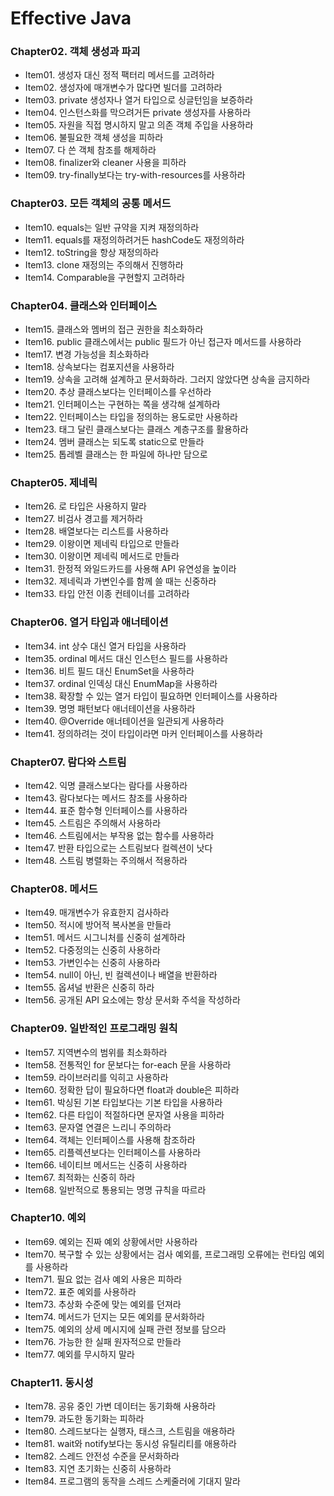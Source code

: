 # Effective Java

### Chapter02. 객체 생성과 파괴
- Item01. 생성자 대신 정적 팩터리 메서드를 고려하라
- Item02. 생성자에 매개변수가 많다면 빌더를 고려하라
- Item03. private 생성자나 열거 타입으로 싱글턴임을 보증하라
- Item04. 인스턴스화를 막으려거든 private 생성자를 사용하라
- Item05. 자원을 직접 명시하지 말고 의존 객체 주입을 사용하라
- Item06. 불필요한 객체 생성을 피하라
- Item07. 다 쓴 객체 참조를 해제하라
- Item08. finalizer와 cleaner 사용을 피하라
- Item09. try-finally보다는 try-with-resources를 사용하라

### Chapter03. 모든 객체의 공통 메서드
- Item10. equals는 일반 규약을 지켜 재정의하라
- Item11. equals를 재정의하려거든 hashCode도 재정의하라
- Item12. toString을 항상 재정의하라
- Item13. clone 재정의는 주의해서 진행하라
- Item14. Comparable을 구현할지 고려하라

### Chapter04. 클래스와 인터페이스
- Item15. 클래스와 멤버의 접근 권한을 최소화하라
- Item16. public 클래스에서는 public 필드가 아닌 접근자 메서드를 사용하라
- Item17. 변경 가능성을 최소화하라
- Item18. 상속보다는 컴포지션을 사용하라
- Item19. 상속을 고려해 설계하고 문서화하라. 그러지 않았다면 상속을 금지하라
- Item20. 추상 클래스보다는 인터페이스를 우선하라
- Item21. 인터페이스는 구현하는 쪽을 생각해 설계하라
- Item22. 인터페이스는 타입을 정의하는 용도로만 사용하라
- Item23. 태그 달린 클래스보다는 클래스 계층구조를 활용하라
- Item24. 멤버 클래스는 되도록 static으로 만들라
- Item25. 톱레벨 클래스는 한 파일에 하나만 담으로

### Chapter05. 제네릭
- Item26. 로 타입은 사용하지 말라
- Item27. 비검사 경고를 제거하라
- Item28. 배열보다는 리스트를 사용하라
- Item29. 이왕이면 제네릭 타입으로 만들라
- Item30. 이왕이면 제네릭 메서드로 만들라
- Item31. 한정적 와일드카드를 사용해 API 유연성을 높이라
- Item32. 제네릭과 가변인수를 함께 쓸 때는 신중하라
- Item33. 타입 안전 이종 컨테이너를 고려하라

### Chapter06. 열거 타입과 애너테이션
- Item34. int 상수 대신 열거 타입을 사용하라
- Item35. ordinal 메서드 대신 인스턴스 필드를 사용하라
- Item36. 비트 필드 대신 EnumSet을 사용하라
- Item37. ordinal 인덱싱 대신 EnumMap을 사용하라
- Item38. 확장할 수 있는 열거 타입이 필요하면 인터페이스를 사용하라
- Item39. 명명 패턴보다 애너테이션을 사용하라
- Item40. @Override 애너테이션을 일관되게 사용하라
- Item41. 정의하려는 것이 타입이라면 마커 인터페이스를 사용하라

### Chapter07. 람다와 스트림
- Item42. 익명 클래스보다는 람다를 사용하라
- Item43. 람다보다는 메서드 참조를 사용하라
- Item44. 표준 함수형 인터페이스를 사용하라
- Item45. 스트림은 주의해서 사용하라
- Item46. 스트림에서는 부작용 없는 함수를 사용하라
- Item47. 반환 타입으로는 스트림보다 컬렉션이 낫다
- Item48. 스트림 병렬화는 주의해서 적용하라

### Chapter08. 메서드
- Item49. 매개변수가 유효한지 검사하라
- Item50. 적시에 방어적 복사본을 만들라
- Item51. 메서드 시그니처를 신중히 설계하라
- Item52. 다중정의는 신중히 사용하라
- Item53. 가변인수는 신중히 사용하라
- Item54. null이 아닌, 빈 컬렉션이나 배열을 반환하라
- Item55. 옵셔널 반환은 신중히 하라
- Item56. 공개된 API 요소에는 항상 문서화 주석을 작성하라

### Chapter09. 일반적인 프로그래밍 원칙
- Item57. 지역변수의 범위를 최소화하라
- Item58. 전통적인 for 문보다는 for-each 문을 사용하라
- Item59. 라이브러리를 익히고 사용하라
- Item60. 정확한 답이 필요하다면 float과 double은 피하라
- Item61. 박싱된 기본 타입보다는 기본 타입을 사용하라
- Item62. 다른 타입이 적절하다면 문자열 사용을 피하라
- Item63. 문자열 연결은 느리니 주의하라
- Item64. 객체는 인터페이스를 사용해 참조하라
- Item65. 리플렉션보다는 인터페이스를 사용하라
- Item66. 네이티브 메서드는 신중히 사용하라
- Item67. 최적화는 신중히 하라
- Item68. 일반적으로 통용되는 명명 규칙을 따르라

### Chapter10. 예외
- Item69. 예외는 진짜 예외 상황에서만 사용하라
- Item70. 복구할 수 있는 상황에서는 검사 예외를, 프로그래밍 오류에는 런타임 예외를 사용하라
- Item71. 필요 없는 검사 예외 사용은 피하라
- Item72. 표준 예외를 사용하라
- Item73. 추상화 수준에 맞는 예외를 던져라
- Item74. 메서드가 던지는 모든 예외를 문서화하라
- Item75. 예외의 상세 메시지에 실패 관련 정보를 담으라
- Item76. 가능한 한 실패 원자적으로 만들라
- Item77. 예외를 무시하지 말라

### Chapter11. 동시성
- Item78. 공유 중인 가변 데이터는 동기화해 사용하라
- Item79. 과도한 동기화는 피하라
- Item80. 스레드보다는 실행자, 태스크, 스트림을 애용하라
- Item81. wait와 notify보다는 동시성 유틸리티를 애용하라
- Item82. 스레드 안전성 수준을 문서화하라
- Item83. 지연 초기화는 신중히 사용하라
- Item84. 프로그램의 동작을 스레드 스케줄러에 기대지 말라
